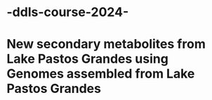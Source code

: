 # -ddls-course-2024-
# New secondary metabolites from Lake Pastos Grandes using Genomes assembled from Lake Pastos Grandes
